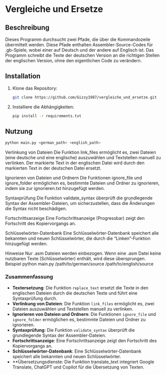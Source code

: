 # Vergleiche und Ersetze

## Beschreibung
Dieses Programm durchsucht zwei Pfade, die über die Kommandozeile übermittelt werden. Diese Pfade enthalten Assembler-Source-Codes für .gb-Spiele, wobei einer auf Deutsch und der andere auf Englisch ist. Das Programm schreibt die Texte der deutschen Version an die richtigen Stellen der englischen Version, ohne den eigentlichen Code zu verändern.

## Installation
1. Klone das Repository:
    ```bash
    git clone https://github.com/Gizzy1987/vergleiche_und_ersetze.git
    ```
2. Installiere die Abhängigkeiten:
    ```bash
    pip install -r requirements.txt
    ```

## Nutzung
```bash
python main.py <german_path> <english_path>
```

Verlinkung von Dateien
Die Funktion link_files ermöglicht es, zwei Dateien (eine deutsche und eine englische) auszuwählen und Textstellen manuell zu verlinken. Der markierte Text in der englischen Datei wird durch den markierten Text in der deutschen Datei ersetzt.

Ignorieren von Dateien und Ordnern
Die Funktionen ignore_file und ignore_folder ermöglichen es, bestimmte Dateien und Ordner zu ignorieren, indem sie zur ignorieren.txt hinzugefügt werden.

Syntaxprüfung
Die Funktion validate_syntax überprüft die grundlegende Syntax der Assembler-Dateien, um sicherzustellen, dass die Änderungen die Syntax nicht beschädigen.

Fortschrittsanzeige
Eine Fortschrittsanzeige (Progressbar) zeigt den Fortschritt des Kopiervorgangs an.

Schlüsselwörter-Datenbank
Eine Schlüsselwörter-Datenbank speichert alle bekannten und neuen Schlüsselwörter, die durch die “Linken”-Funktion hinzugefügt werden.

Hinweise
Nur .asm Dateien werden einbezogen.
Wenn eine .asm Datei keine nutzbaren Texte (Schlüsselwörter) enthält, wird diese übersprungen.
Beispiel
python main.py /path/to/german/source /path/to/english/source


### Zusammenfassung
- **Textersetzung**: Die Funktion `replace_text` ersetzt die Texte in den englischen Dateien durch die deutschen Texte und führt eine Syntaxprüfung durch.
- **Verlinkung von Dateien**: Die Funktion `link_files` ermöglicht es, zwei Dateien auszuwählen und Textstellen manuell zu verlinken.
- **Ignorieren von Dateien und Ordnern**: Die Funktionen `ignore_file` und `ignore_folder` ermöglichen es, bestimmte Dateien und Ordner zu ignorieren.
- **Syntaxprüfung**: Die Funktion `validate_syntax` überprüft die grundlegende Syntax der Assembler-Dateien.
- **Fortschrittsanzeige**: Eine Fortschrittsanzeige zeigt den Fortschritt des Kopiervorgangs an.
- **Schlüsselwörter-Datenbank**: Eine Schlüsselwörter-Datenbank speichert alle bekannten und neuen Schlüsselwörter.
- **Übersetzungsdienste: Die Funktion translate_text integriert Google Translate, ChatGPT und Copilot für die Übersetzung von Texten.